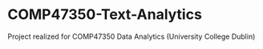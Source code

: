 # COMP47350-Text-Analytics
Project realized for COMP47350 Data Analytics (University College Dublin)
